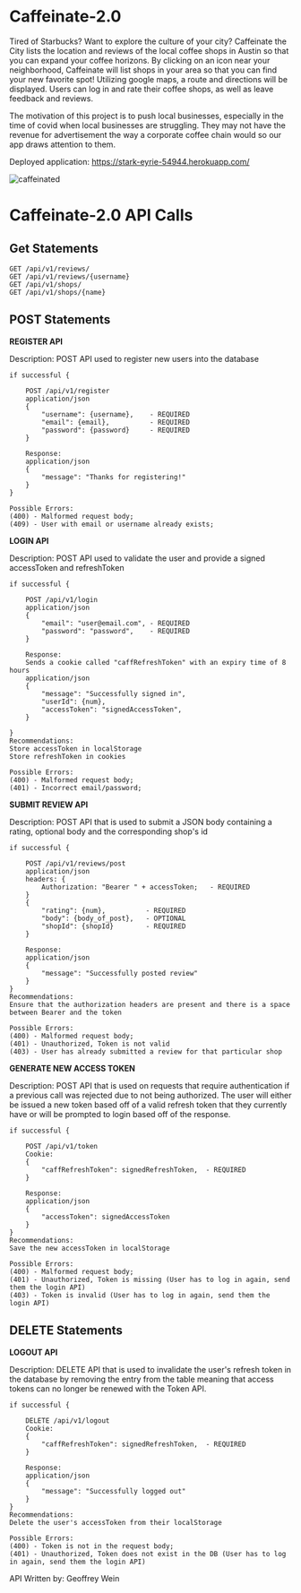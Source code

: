# Caffeinate-2.0

Tired of Starbucks? Want to explore the culture of your city? Caffeinate the City lists the location and reviews of the local coffee shops in Austin so that you can expand your coffee horizons. By clicking on an icon near your neighborhood, Caffeinate will list shops in your area so that you can find your new favorite spot!  Utilizing google maps, a route and directions will be displayed. Users can log in and rate their coffee shops, as well as leave feedback and reviews. 

The motivation of this project is to push local businesses, especially in the time of covid when local businesses are struggling. They may not have the revenue for advertisement the way a corporate coffee chain would so our app draws attention to them.

Deployed application: https://stark-eyrie-54944.herokuapp.com/

![caffeinated](https://user-images.githubusercontent.com/80538653/129639178-1cdd3638-1fb3-4bbc-8ce3-7e457e1711e6.jpg)


# Caffeinate-2.0 API Calls

## Get Statements

    GET /api/v1/reviews/
    GET /api/v1/reviews/{username}
    GET /api/v1/shops/
    GET /api/v1/shops/{name}

## POST Statements

**REGISTER API**

Description: POST API used to register new users into the database

    if successful {

        POST /api/v1/register
        application/json
        {
    	    "username": {username},    - REQUIRED
    	    "email": {email},          - REQUIRED
    	    "password": {password}     - REQUIRED
    	}

    	Response:
    	application/json
    	{
    		"message": "Thanks for registering!"
    	}
    }

    Possible Errors:
    (400) - Malformed request body;
    (409) - User with email or username already exists;

**LOGIN API**

Description: POST API used to validate the user and provide a signed accessToken and refreshToken

    if successful {

        POST /api/v1/login
        application/json
        {
    	    "email": "user@email.com", - REQUIRED
    	    "password": "password",    - REQUIRED
    	}

    	Response:
    	Sends a cookie called "caffRefreshToken" with an expiry time of 8 hours
    	application/json
    	{
    		"message": "Successfully signed in",
    		"userId": {num},
    		"accessToken": "signedAccessToken",
    	}

    }
    Recommendations:
    Store accessToken in localStorage
    Store refreshToken in cookies

    Possible Errors:
    (400) - Malformed request body;
    (401) - Incorrect email/password;

**SUBMIT REVIEW API**

Description: POST API that is used to submit a JSON body containing a rating, optional body and the corresponding shop's id

    if successful {

    	POST /api/v1/reviews/post
    	application/json
    	headers: {
    		Authorization: "Bearer " + accessToken;   - REQUIRED
    	}
    	{
    		"rating": {num},          - REQUIRED
    		"body": {body_of_post},   - OPTIONAL
    		"shopId": {shopId}        - REQUIRED
    	}

    	Response:
    	application/json
    	{
    		"message": "Successfully posted review"
    	}
    }
    Recommendations:
    Ensure that the authorization headers are present and there is a space between Bearer and the token

    Possible Errors:
    (400) - Malformed request body;
    (401) - Unauthorized, Token is not valid
    (403) - User has already submitted a review for that particular shop

**GENERATE NEW ACCESS TOKEN**

Description: POST API that is used on requests that require authentication if a previous call was rejected due to not being authorized. The user will either be issued a new token based off of a valid refresh token that they currently have or will be prompted to login based off of the response.

    if successful {

    	POST /api/v1/token
    	Cookie:
    	{
    		"caffRefreshToken": signedRefreshToken,  - REQUIRED
    	}

    	Response:
    	application/json
    	{
    		"accessToken": signedAccessToken
    	}
    }
    Recommendations:
    Save the new accessToken in localStorage

    Possible Errors:
    (400) - Malformed request body;
    (401) - Unauthorized, Token is missing (User has to log in again, send them the login API)
    (403) - Token is invalid (User has to log in again, send them the login API)

## DELETE Statements

**LOGOUT API**

Description: DELETE API that is used to invalidate the user's refresh token in the database by removing the entry from the table meaning that access tokens can no longer be renewed with the Token API.

    if successful {

    	DELETE /api/v1/logout
    	Cookie:
    	{
    		"caffRefreshToken": signedRefreshToken,  - REQUIRED
    	}

    	Response:
    	application/json
    	{
    		"message": "Successfully logged out"
    	}
    }
    Recommendations:
    Delete the user's accessToken from their localStorage

    Possible Errors:
    (400) - Token is not in the request body;
    (401) - Unauthorized, Token does not exist in the DB (User has to log in again, send them the login API)

API Written by: Geoffrey Wein
